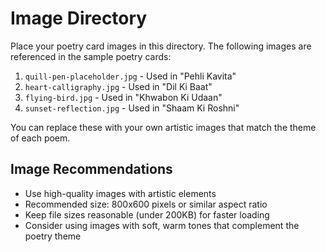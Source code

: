 # Image Directory

Place your poetry card images in this directory. The following images are referenced in the sample poetry cards:

1. `quill-pen-placeholder.jpg` - Used in "Pehli Kavita"
2. `heart-calligraphy.jpg` - Used in "Dil Ki Baat"
3. `flying-bird.jpg` - Used in "Khwabon Ki Udaan"
4. `sunset-reflection.jpg` - Used in "Shaam Ki Roshni"

You can replace these with your own artistic images that match the theme of each poem.

## Image Recommendations

- Use high-quality images with artistic elements
- Recommended size: 800x600 pixels or similar aspect ratio
- Keep file sizes reasonable (under 200KB) for faster loading
- Consider using images with soft, warm tones that complement the poetry theme
